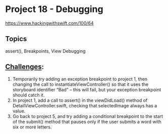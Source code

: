 # Project 18 - Debugging

https://www.hackingwithswift.com/100/64

## Topics
assert(), Breakpoints, View Debugging

## [Challenges](https://www.hackingwithswift.com/read/18/6/wrap-up):
1. Temporarily try adding an exception breakpoint to project 1, then changing the call to instantiateViewController() so that it uses the storyboard identifier “Bad” – this will fail, but your exception breakpoint should catch it.
2. In project 1, add a call to assert() in the viewDidLoad() method of DetailViewController.swift, checking that selectedImage always has a value.
3. Go back to project 5, and try adding a conditional breakpoint to the start of the submit() method that pauses only if the user submits a word with six or more letters.


